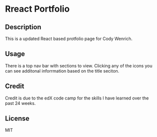 # Rreact Portfolio

## Description

This is a updated React based protfolio page for Cody Wenrich.

## Usage

There is a top nav bar with sections to view. Clicking any of the icons you can see additonal inforrmation based on the title seciton.

## Credit

Credit is due to the edX code camp for the skills I have learned over the past 24 weeks.

## License

MIT

